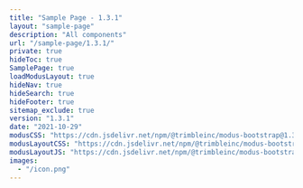 ```yaml
---
title: "Sample Page - 1.3.1"
layout: "sample-page"
description: "All components"
url: "/sample-page/1.3.1/"
private: true
hideToc: true
SamplePage: true
loadModusLayout: true
hideNav: true
hideSearch: true
hideFooter: true
sitemap_exclude: true
version: "1.3.1"
date: "2021-10-29"
modusCSS: "https://cdn.jsdelivr.net/npm/@trimbleinc/modus-bootstrap@1.3.1/dist/modus.min.css"
modusLayoutCSS: "https://cdn.jsdelivr.net/npm/@trimbleinc/modus-bootstrap@1.3.1/dist/modus-layout.min.css"
modusLayoutJS: "https://cdn.jsdelivr.net/npm/@trimbleinc/modus-bootstrap@1.3.1/dist/modus-layout.min.js"
images:
  - "/icon.png"
---
```

